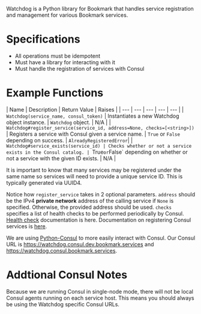<!-- TITLE: Watchdog -->

Watchdog is a Python library for Bookmark that handles service registration and management for various Bookmark services.
# Specifications
- All operations must be idempotent
- Must have a library for interacting with it
- Must handle the registration of services with Consul
# Example Functions
| Name | Description | Return Value | Raises |
| --- | --- | --- | --- | --- |
| `Watchdog(service_name, consul_token)` | Instantiates a new Watchdog object instance. | `Watchdog` object. | N/A |
| `Watchdog#register_service(service_id, address=None, checks=[<string>])` | Registers a service with Consul given a service name. | `True` or `False` depending on success. | `AlreadyRegisteredError`|
| `Watchdog#service_exists(service_id) | Checks whether or not a service exists in the Consul catalog. | `True` or `False` depending on whether or not a service with the given ID exists. | N/A |

It is important to know that many services may be registered under the same name so services will need to provide a unique service ID. This is typically generated via UUID4.

Notice how `register_service` takes in 2 optional parameters. `address` should be the IPv4 **private network** address of the calling service if `None` is specified. Otherwise, the provided address should be used. `checks` specifies a list of health checks to be performed periodically by Consul. [Health check](https://www.consul.io/api/agent/check.html) documentation is here. Documentation on registering Consul services is [here](https://www.consul.io/api/agent/service.html).

We are using [Python-Consul](http://python-consul.readthedocs.io/en/latest/) to more easily interact with Consul. Our Consul URL is https://watchdog.consul.dev.bookmark.services and https://watchdog.consul.bookmark.services.
# Addtional Consul Notes
Because we are running Consul in single-node mode, there will not be local Consul agents running on each service host. This means you should always be using the Watchdog specific Consul URLs.